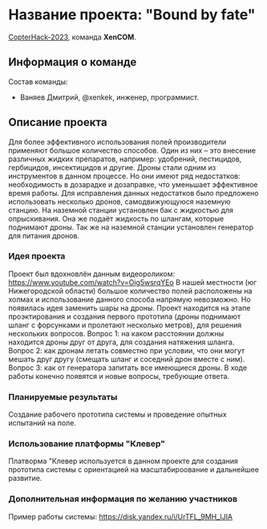 # Название проекта: "Bound by fate"

[CopterHack-2023](copterhack2023.md), команда **XenCOM**.

## Информация о команде

Состав команды:

* Ваняев Дмитрий, @xenkek, инженер, программист.

## Описание проекта

Для более эффективного использования полей производители применяют большое количество способов. 
Один из них – это внесение различных жидких препаратов, например: удобрений, пестицидов, гербицидов, инсектицидов и другие.
Дроны стали одним из инструментов в данном процессе.
Но они имеют ряд недостатков: необходимость в дозарадке и дозаправке, что уменьшает эффективное время работы.
Для исправления данных недостатков было предложено использовать несколько дронов, самодвижующуюся наземную станцию.
На наземной станции установлен бак с жидкостью для опрыскивания. Она же подаёт жидкость по шлангам, которые поднимают дроны.
Так же на наземной станции установлен генератор для питания дронов. 

### Идея проекта

Проект был вдохновлён данным видеороликом: https://www.youtube.com/watch?v=Oig5wsrqYEo
В нашей местности (юг Нижегородской области) большое количество полей расположены на холмах и использование данного способа напрямую невозможно.
Но появилась идея заменить шары на дроны.
Проект находится на этапе проэктирования и создания первого прототипа (дроны поднимают шланг с форсунками и пролетают несколько метров), для решения нескольких вопросов.
Вопрос 1: на каком расстоянии должны находится дроны друг от друга, для создания натяжения шланга.
Вопрос 2: как дронам летать совместно при условии, что они могут мешать друг другу (смещать шланг и соседний дрон вместе с ним).
Вопрос 3: как от генератора запитать все имеющиеся дроны.
В ходе работы конечно появятся и новые вопросы, требующие ответа.

### Планируемые результаты

Создание рабочего прототипа системы и проведение опытных испытаний на поле.

### Использование платформы "Клевер"

Платворма "Клевер используется в данном проекте для создания прототипа системы с ориентацией на масштабироование и дальнейшее развитие.

### Дополнительная информация по желанию участников

Пример работы системы: https://disk.yandex.ru/i/UrTFL_9MH_lJIA
